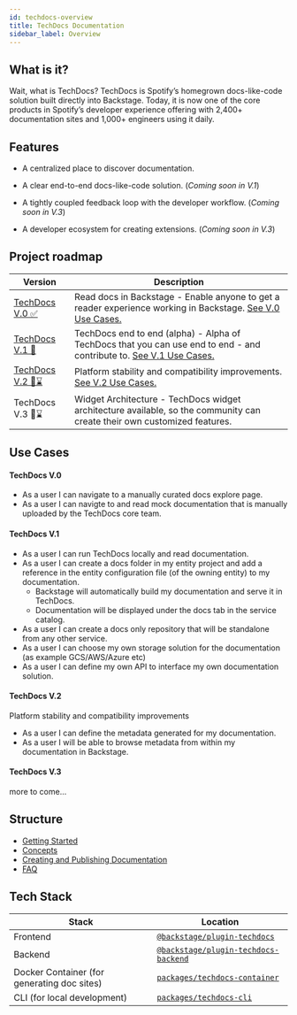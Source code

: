 ```yaml
---
id: techdocs-overview
title: TechDocs Documentation
sidebar_label: Overview
---
```


## What is it?

<!-- Intro, backstory, etc.: -->

Wait, what is TechDocs? TechDocs is Spotify’s homegrown docs-like-code solution
built directly into Backstage. Today, it is now one of the core products in
Spotify’s developer experience offering with 2,400+ documentation sites and
1,000+ engineers using it daily.

## Features

- A centralized place to discover documentation.

- A clear end-to-end docs-like-code solution. (_Coming soon in V.1_)

- A tightly coupled feedback loop with the developer workflow. (_Coming soon in
  V.3_)

- A developer ecosystem for creating extensions. (_Coming soon in V.3_)

## Project roadmap

| Version                 | Description                                                                                                                           |
| ----------------------- | ------------------------------------------------------------------------------------------------------------------------------------- |
| [TechDocs V.0 ✅][v0]   | Read docs in Backstage - Enable anyone to get a reader experience working in Backstage. [See V.0 Use Cases.](./#techdocs-v0)          |
| [TechDocs V.1 🚧][v1]   | TechDocs end to end (alpha) - Alpha of TechDocs that you can use end to end - and contribute to. [See V.1 Use Cases.](./#techdocs-v1) |
| [TechDocs V.2 🔮⌛][v2] | Platform stability and compatibility improvements. [See V.2 Use Cases.](./#techdocs-v2)                                               |
| TechDocs V.3 🔮⌛       | Widget Architecture - TechDocs widget architecture available, so the community can create their own customized features.              |

[v0]: https://github.com/spotify/backstage/milestone/15
[v1]: https://github.com/spotify/backstage/milestone/16
[v2]: https://github.com/spotify/backstage/milestone/17

<!-- TODO: Add link to milestone for v3 -->

## Use Cases

#### TechDocs V.0

- As a user I can navigate to a manually curated docs explore page.
- As a user I can navigte to and read mock documentation that is manually
  uploaded by the TechDocs core team.

#### TechDocs V.1

- As a user I can run TechDocs locally and read documentation.
- As a user I can create a docs folder in my entity project and add a reference
  in the entity configuration file (of the owning entity) to my documentation.
  - Backstage will automatically build my documentation and serve it in
    TechDocs.
  - Documentation will be displayed under the docs tab in the service catalog.
- As a user I can create a docs only repository that will be standalone from any
  other service.
- As a user I can choose my own storage solution for the documentation (as
  example GCS/AWS/Azure etc)
- As a user I can define my own API to interface my own documentation solution.

#### TechDocs V.2

Platform stability and compatibility improvements

- As a user I can define the metadata generated for my documentation.
- As a user I will be able to browse metadata from within my documentation in
  Backstage.

#### TechDocs V.3

more to come...

## Structure

- [Getting Started]
- [Concepts]
- [Creating and Publishing Documentation]
- [FAQ]

## Tech Stack

| Stack                                       | Location                                                 |
| ------------------------------------------- | -------------------------------------------------------- |
| Frontend                                    | [`@backstage/plugin-techdocs`][techdocs/frontend]        |
| Backend                                     | [`@backstage/plugin-techdocs-backend`][techdocs/backend] |
| Docker Container (for generating doc sites) | [`packages/techdocs-container`][techdocs/container]      |
| CLI (for local development)                 | [`packages/techdocs-cli`][techdocs/cli]                  |

[getting started]: getting-started.md
[concepts]: concepts.md
[creating and publishing documentation]: creating-and-publishing.md
[faq]: FAQ.md 'Frequently asked questions'
[techdocs/frontend]:
  https://github.com/spotify/backstage/blob/master/plugins/techdocs
[techdocs/backend]:
  https://github.com/spotify/backstage/blob/master/plugins/techdocs-backend
[techdocs/container]:
  https://github.com/spotify/backstage/blob/master/packages/techdocs-container
[techdocs/cli]:
  https://github.com/spotify/backstage/blob/master/packages/techdocs-cli
